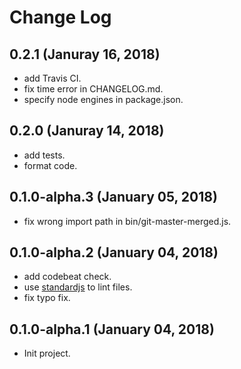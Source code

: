 # Change Log

## 0.2.1 (Januray 16, 2018)
* add Travis CI.
* fix time error in CHANGELOG.md.
* specify node engines in package.json.

## 0.2.0 (Januray 14, 2018)
* add tests.
* format code.

## 0.1.0-alpha.3 (January 05, 2018)
* fix wrong import path in bin/git-master-merged.js.

## 0.1.0-alpha.2 (January 04, 2018)
* add codebeat check.
* use [standardjs](https://standardjs.com/readme-zhcn.html#can-i-use-a-javascript-language-variant-like-flow) to lint files.
* fix typo fix.

## 0.1.0-alpha.1 (January 04, 2018)
* Init project.